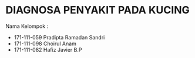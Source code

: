 # DIAGNOSA PENYAKIT PADA KUCING
Nama Kelompok :
- 171-111-059 Pradipta Ramadan Sandri
- 171-111-098 Choirul Anam
- 171-111-082 Hafiz Javier B.P
